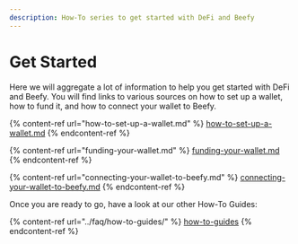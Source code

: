 ```yaml
---
description: How-To series to get started with DeFi and Beefy
---
```


# Get Started

Here we will aggregate a lot of information to help you get started with DeFi and Beefy. You will find links to various sources on how to set up a wallet, how to fund it, and how to connect your wallet to Beefy.

{% content-ref url="how-to-set-up-a-wallet.md" %}
[how-to-set-up-a-wallet.md](how-to-set-up-a-wallet.md)
{% endcontent-ref %}

{% content-ref url="funding-your-wallet.md" %}
[funding-your-wallet.md](funding-your-wallet.md)
{% endcontent-ref %}

{% content-ref url="connecting-your-wallet-to-beefy.md" %}
[connecting-your-wallet-to-beefy.md](connecting-your-wallet-to-beefy.md)
{% endcontent-ref %}

Once you are ready to go, have a look at our other How-To Guides:

{% content-ref url="../faq/how-to-guides/" %}
[how-to-guides](../faq/how-to-guides/)
{% endcontent-ref %}
